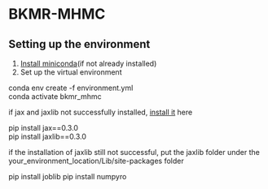 # BKMR-MHMC

## Setting up the environment
1. [Install miniconda](https://docs.conda.io/projects/conda/en/latest/user-guide/install/)(if not already installed)
2. Set up the virtual environment<br>        
<html>
<body>
<p>conda env create -f environment.yml    <br> 
conda activate bkmr_mhmc<br>  </p>
</body>
</html>



          

if jax and jaxlib not successfully installed, [install it](https://github.com/google/jax#installation) here<br>

pip install jax==0.3.0<br>
pip install jaxlib==0.3.0<br>

if the installation of jaxlib still not successful, put the jaxlib folder under the your_environment_location/Lib/site-packages folder

pip install joblib
pip install numpyro


